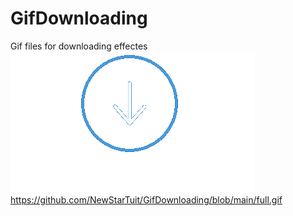 # GifDownloading
Gif files for downloading effectes
![](full.gif)
https://github.com/NewStarTuit/GifDownloading/blob/main/full.gif
